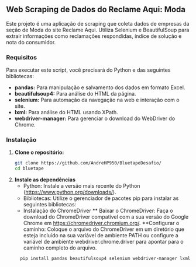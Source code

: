 ## Web Scraping de Dados do Reclame Aqui: Moda

Este projeto é uma aplicação de scraping que coleta dados de empresas da seção de Moda do site Reclame Aqui. Utiliza Selenium e BeautifulSoup para extrair informações como reclamações respondidas, índice de solução e nota do consumidor.

### Requisitos

Para executar este script, você precisará do Python e das seguintes bibliotecas:

* **pandas:** Para manipulação e salvamento dos dados em formato Excel.
* **beautifulsoup4:** Para análise do HTML da página.
* **selenium:** Para automação da navegação na web e interação com o site.
* **lxml:** Para análise do HTML usando XPath.
* **webdriver-manager:** Para gerenciar o download do WebDriver do Chrome.

### Instalação

1. **Clone o repositório:**
   ```bash
   git clone https://github.com/AndreHP950/BluetapeDesafio/
   cd bluetape
   ```
2. **Instale as dependências**
   * Python: Instale a versão mais recente do Python (https://www.python.org/downloads/).
   * Bibliotecas: Utilize o gerenciador de pacotes pip para instalar as seguintes bibliotecas:
   * Instalação do ChromeDriver
     ** Baixar o ChromeDriver: Faça o download do ChromeDriver compatível com a sua versão do Google Chrome em https://chromedriver.chromium.org/.
     **Configurar o caminho: Coloque o arquivo do ChromeDriver em um diretório que esteja incluído na sua variável de ambiente PATH ou configure a variável de ambiente webdriver.chrome.driver para apontar para o caminho completo do arquivo.
   ```bash
     pip install pandas beautifulsoup4 selenium webdriver-manager lxml
   ```


